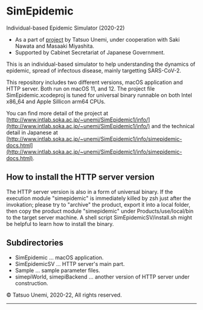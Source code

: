 # SimEpidemic
Individual-based Epidemic Simulator (2020-22)

- As a part of [project](http://www.intlab.soka.ac.jp/~unemi/SimEpidemic1/info/) by Tatsuo Unemi, under cooperation with Saki Nawata and Masaaki Miyashita.
- Supported by Cabinet Secretariat of Japanese Government.

This is an individual-based simulator to help understanding the dynamics of epidemic, spread of infectous disease, mainly targetting SARS-CoV-2.

This repository includes two different versions, macOS application and HTTP server. Both run on macOS 11, and 12. The project file SimEpidemic.xcodeproj is tuned for universal binary runnable on both Intel x86_64 and Apple Sillicon arm64 CPUs.

You can find more detail of the project at [http://www.intlab.soka.ac.jp/~unemi/SimEpidemic1/info/](http://www.intlab.soka.ac.jp/~unemi/SimEpidemic1/info/)
and the technical detail in Japanese at  [http://www.intlab.soka.ac.jp/~unemi/SimEpidemic1/info/simepidemic-docs.html](http://www.intlab.soka.ac.jp/~unemi/SimEpidemic1/info/simepidemic-docs.html).

## How to install the HTTP server version
The HTTP server version is also in a form of universal binary.
If the execution module "simepidemic" is immediately killed by zsh just after the invokation; please try to "archive" the product, export it into a local folder, then copy the product module "simepidemic" under Products/use/local/bin to the target server machine.
A shell script SimEpidemicSV/install.sh might be helpful to learn how to install the binary.

## Subdirectories
- SimEpidemic ... macOS application.
- SimEpidemicSV ... HTTP server's main part.
- Sample ... sample parameter files.
- simepiWorld, simepiBackend ... another version of HTTP server under construction.

&copy; Tatsuo Unemi, 2020-22, All rights reserved.

---
